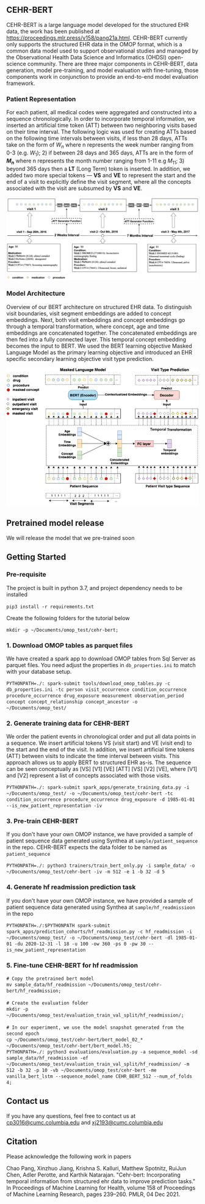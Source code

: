 ## CEHR-BERT
CEHR-BERT is a large language model developed for the structured EHR data, the work has been published at https://proceedings.mlr.press/v158/pang21a.html. CEHR-BERT currently only supports the structured EHR data in the OMOP format, which is a common data model used to support observational studies and managed  by the Observational Health Data Science and Informatics (OHDSI) open-science community. 
There are three major components in CEHR-BERT, data generation, model pre-training, and model evaluation with fine-tuning, those components work in conjunction to provide an end-to-end model evaluation framework.

### Patient Representation
For each patient, all medical codes were aggregated and constructed into a sequence chronologically.
In order to incorporate temporal information, we inserted an artificial time token (ATT) between two neighboring visits based on their time interval. 
The following logic was used for creating ATTs based on the following time intervals between visits, if less than 28 days, ATTs take on the form of $W_n$ where n represents the week number ranging from 0-3 (e.g. $W_1$); 2) if between 28 days and 365 days, ATTs are in the form of **$M_n$** where n represents the month number ranging from 1-11 e.g $M_{11}$; 3) beyond 365 days then a **LT** (Long Term) token is inserted. In addition, we added two more special tokens — **VS** and **VE** to represent the start and the end of a visit to explicitly define the visit segment, where all the concepts associated with the visit are subsumed by **VS** and **VE**. 

!["patient_representation"](images/tokenization_att_generation.png)

### Model Architecture 
Overview of our BERT architecture on structured EHR data. To distinguish visit boundaries, visit segment embeddings are added to concept embeddings. Next, both visit embeddings and concept embeddings go through a temporal transformation, where concept, age and time embeddings are concatenated together. The concatenated embeddings are then fed into a fully connected layer. This temporal concept embedding becomes the input to BERT. We used the BERT learning objective Masked Language Model as the primary learning objective and introduced an EHR specific secondary learning objective visit type prediction.

!["cehr-bert architecture diagram"](images/cehr_bert_architecture.png)

## Pretrained model release
We will release the model that we pre-trained soon

## Getting Started


### Pre-requisite
The project is built in python 3.7, and project dependency needs to be installed 

`pip3 install -r requirements.txt`

Create the following folders for the tutorial below
```console
mkdir -p ~/Documents/omop_test/cehr-bert;
```

### 1. Download OMOP tables as parquet files
We have created a spark app to download OMOP tables from Sql Server as parquet files. You need adjust the properties in `db_properties.ini` to match with your database setup.
```console
PYTHONPATH=./: spark-submit tools/download_omop_tables.py -c db_properties.ini -tc person visit_occurrence condition_occurrence procedure_occurrence drug_exposure measurement observation_period concept concept_relationship concept_ancestor -o ~/Documents/omop_test/
```
### 2. Generate training data for CEHR-BERT
We order the patient events in chronological order and put all data points in a sequence. We insert artificial tokens VS (visit start) and VE (visit end) to the start and the end of the visit. In addition, we insert artificial time tokens (ATT) between visits to indicate the time interval between visits. This approach allows us to apply BERT to structured EHR as-is.
The sequence can be seen conceptually as [VS] [V1] [VE] [ATT] [VS] [V2] [VE], where [V1] and [V2] represent a list of concepts associated with those visits.

```console
PYTHONPATH=./: spark-submit spark_apps/generate_training_data.py -i ~/Documents/omop_test/ -o ~/Documents/omop_test/cehr-bert -tc condition_occurrence procedure_occurrence drug_exposure -d 1985-01-01 --is_new_patient_representation -iv 
```

### 3. Pre-train CEHR-BERT
If you don't have your own OMOP instance, we have provided a sample of patient sequence data generated using Synthea at `sample/patient_sequence` in the repo. CEHR-BERT expects the data folder to be named as `patient_sequence`
```console
PYTHONPATH=./: python3 trainers/train_bert_only.py -i sample_data/ -o ~/Documents/omop_test/cehr-bert -iv -m 512 -e 1 -b 32 -d 5 
```
### 4. Generate hf readmission prediction task
If you don't have your own OMOP instance, we have provided a sample of patient sequence data generated using Synthea at `sample/hf_readmissioon` in the repo
```console
PYTHONPATH=./:$PYTHONPATH spark-submit spark_apps/prediction_cohorts/hf_readmission.py -c hf_readmission -i ~/Documents/omop_test/ -o ~/Documents/omop_test/cehr-bert -dl 1985-01-01 -du 2020-12-31 -l 18 -u 100 -ow 360 -ps 0 -pw 30 --is_new_patient_representation
```

### 5. Fine-tune CEHR-BERT for hf readmission
```console
# Copy the pretrained bert model
mv sample_data/hf_readmission ~/Documents/omop_test/cehr-bert/hf_readmission;

# Create the evaluation folder
mkdir -p ~/Documents/omop_test/evaluation_train_val_split/hf_readmission/;

# In our experiment, we use the model snapshot generated from the second epoch
cp ~/Documents/omop_test/cehr-bert/bert_model_02_* ~/Documents/omop_test/cehr-bert/bert_model.h5;
PYTHONPATH=./: python3 evaluations/evaluation.py -a sequence_model -sd sample_data/hf_readmission -ef ~/Documents/omop_test/evaluation_train_val_split/hf_readmission/ -m 512 -b 32 -p 10 -vb ~/Documents/omop_test/cehr-bert -me vanilla_bert_lstm --sequence_model_name CEHR_BERT_512 --num_of_folds 4;
```

## Contact us
If you have any questions, feel free to contact us at cp3016@cumc.columbia.edu and xj2193@cumc.columbia.edu

## Citation
Please acknowledge the following work in papers

Chao Pang, Xinzhuo Jiang, Krishna S. Kalluri, Matthew Spotnitz, RuiJun Chen, Adler
Perotte, and Karthik Natarajan. "Cehr-bert: Incorporating temporal information from
structured ehr data to improve prediction tasks." In Proceedings of Machine Learning for
Health, volume 158 of Proceedings of Machine Learning Research, pages 239–260. PMLR,
04 Dec 2021.